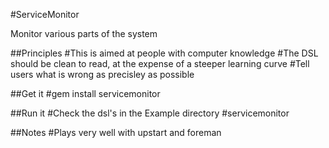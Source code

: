#ServiceMonitor

Monitor various parts of the system

##Principles
	#This is aimed at people with computer knowledge
	#The DSL should be clean to read, at the expense of a steeper learning curve
    #Tell users what is wrong as precisley as possible

##Get it
    #gem install servicemonitor

##Run it
    #Check the dsl's in the Example directory
    #servicemonitor <path to dsl>

##Notes
    #Plays very well with upstart and foreman
